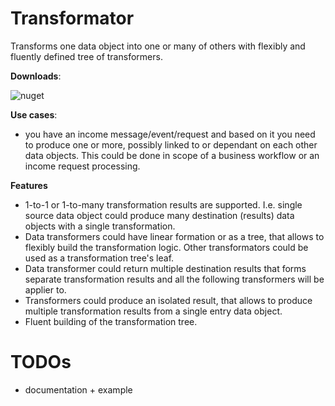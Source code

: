 # Transformator
Transforms one data object into one or many of others with flexibly and fluently defined tree of transformers.

**Downloads**: 

![nuget](https://img.shields.io/nuget/v/Rumo.Transformator)


**Use cases**: 
* you have an income message/event/request and based on it you need to produce one or more, possibly linked to or dependant on each other data objects. This could be done in scope of a business workflow or an income request processing.

**Features**

* 1-to-1 or 1-to-many transformation results are supported. I.e. single source data object could produce many destination (results) data objects with a single transformation.
* Data transformers could have linear formation or as a tree, that allows to flexibly build the transformation logic. Other transformators could be used as a transformation tree's leaf.
* Data transformer could return multiple destination results that forms separate transformation results and all the following transformers will be applier to.
* Transformers could produce an isolated result, that allows to produce multiple transformation results from a single entry data object.
* Fluent building of the transformation tree.

# TODOs
* documentation + example